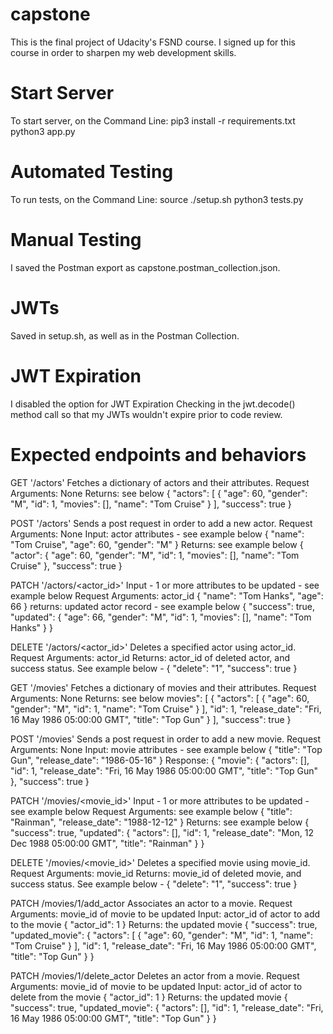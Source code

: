 # capstone
This is the final project of Udacity's FSND course.
I signed up for this course in order to sharpen my web development skills.

# Start Server 
To start server, on the Command Line:
pip3 install -r requirements.txt
python3 app.py

# Automated Testing
To run tests, on the Command Line:
source ./setup.sh
python3 tests.py

# Manual Testing
I saved the Postman export as capstone.postman_collection.json.

# JWTs
Saved in setup.sh, as well as in the Postman Collection.

# JWT Expiration
I disabled the option for JWT Expiration Checking in the jwt.decode() method call so that my JWTs wouldn't expire prior to code review.


# Expected endpoints and behaviors

GET '/actors'
Fetches a dictionary of actors and their attributes.
Request Arguments: None
Returns: see below
{
    "actors": [
        {
            "age": 60,
            "gender": "M",
            "id": 1,
            "movies": [],
            "name": "Tom Cruise"
        }
    ],
    "success": true
}


POST '/actors'
Sends a post request in order to add a new actor.
Request Arguments: None
Input: actor attributes - see example below
{
    "name": "Tom Cruise",
    "age": 60,
    "gender": "M"
}
Returns: see example below
{
    "actor": {
        "age": 60,
        "gender": "M",
        "id": 1,
        "movies": [],
        "name": "Tom Cruise"
    },
    "success": true
}



PATCH '/actors/<actor_id>'
Input - 1 or more attributes to be updated - see example below
Request Arguments: actor_id
{
    "name": "Tom Hanks",
    "age": 66
}
returns: updated actor record - see example below
{
    "success": true,
    "updated": {
        "age": 66,
        "gender": "M",
        "id": 1,
        "movies": [],
        "name": "Tom Hanks"
    }
}


DELETE '/actors/<actor_id>'
Deletes a specified actor using actor_id.
Request Arguments: actor_id 
Returns: actor_id of deleted actor, and success status.  See example below -
{
    "delete": "1",
    "success": true
}


GET '/movies'
Fetches a dictionary of movies and their attributes.
Request Arguments: None
Returns: see below
movies": [
        {
            "actors": [
                {
                    "age": 60,
                    "gender": "M",
                    "id": 1,
                    "name": "Tom Cruise"
                }
            ],
            "id": 1,
            "release_date": "Fri, 16 May 1986 05:00:00 GMT",
            "title": "Top Gun"
        }
    ],
    "success": true
}


POST '/movies'
Sends a post request in order to add a new movie.
Request Arguments: None
Input: movie attributes - see example below
{
    "title": "Top Gun",
    "release_date": "1986-05-16"
}
Response:
{
    "movie": {
        "actors": [],
        "id": 1,
        "release_date": "Fri, 16 May 1986 05:00:00 GMT",
        "title": "Top Gun"
    },
    "success": true
}


PATCH '/movies/<movie_id>'
Input - 1 or more attributes to be updated - see example below
Request Arguments: see example below
{
    "title": "Rainman",
    "release_date": "1988-12-12"
}
Returns: see example below
{
    "success": true,
    "updated": {
        "actors": [],
        "id": 1,
        "release_date": "Mon, 12 Dec 1988 05:00:00 GMT",
        "title": "Rainman"
    }
}


DELETE '/movies/<movie_id>'
Deletes a specified movie using movie_id.
Request Arguments: movie_id 
Returns: movie_id of deleted movie, and success status.  See example below -
{
    "delete": "1",
    "success": true
}


PATCH /movies/1/add_actor
Associates an actor to a movie.
Request Arguments: movie_id of movie to be updated
Input: actor_id of actor to add to the movie
{
    "actor_id": 1
}
Returns: the updated movie
{
    "success": true,
    "updated_movie": {
        "actors": [
            {
                "age": 60,
                "gender": "M",
                "id": 1,
                "name": "Tom Cruise"
            }
        ],
        "id": 1,
        "release_date": "Fri, 16 May 1986 05:00:00 GMT",
        "title": "Top Gun"
    }
}


PATCH /movies/1/delete_actor
Deletes an actor from a movie.
Request Arguments: movie_id of movie to be updated
Input: actor_id of actor to delete from the movie
{
    "actor_id": 1
}
Returns: the updated movie
{
    "success": true,
    "updated_movie": {
        "actors": [],
        "id": 1,
        "release_date": "Fri, 16 May 1986 05:00:00 GMT",
        "title": "Top Gun"
    }
}
